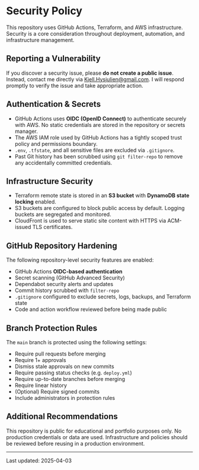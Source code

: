 # Security Policy

This repository uses GitHub Actions, Terraform, and AWS infrastructure. Security is a core consideration throughout deployment, automation, and infrastructure management.

## Reporting a Vulnerability

If you discover a security issue, please **do not create a public issue**. Instead, contact me directly via [Kjell.Hysjulien@gmail.com](mailto:Kjell.Hysjulien@gmail.com). I will respond promptly to verify the issue and take appropriate action.

## Authentication & Secrets

- GitHub Actions uses **OIDC (OpenID Connect)** to authenticate securely with AWS. No static credentials are stored in the repository or secrets manager.
- The AWS IAM role used by GitHub Actions has a tightly scoped trust policy and permissions boundary.
- `.env`, `.tfstate`, and all sensitive files are excluded via `.gitignore`.
- Past Git history has been scrubbed using `git filter-repo` to remove any accidentally committed credentials.

## Infrastructure Security

- Terraform remote state is stored in an **S3 bucket** with **DynamoDB state locking** enabled.
- S3 buckets are configured to block public access by default. Logging buckets are segregated and monitored.
- CloudFront is used to serve static site content with HTTPS via ACM-issued TLS certificates.

## GitHub Repository Hardening

The following repository-level security features are enabled:

- GitHub Actions **OIDC-based authentication**
- Secret scanning (GitHub Advanced Security)
- Dependabot security alerts and updates
- Commit history scrubbed with `filter-repo`
- `.gitignore` configured to exclude secrets, logs, backups, and Terraform state
- Code and action workflow reviewed before being made public

## Branch Protection Rules

The `main` branch is protected using the following settings:

- Require pull requests before merging
- Require 1+ approvals
- Dismiss stale approvals on new commits
- Require passing status checks (e.g. `deploy.yml`)
- Require up-to-date branches before merging
- Require linear history
- (Optional) Require signed commits
- Include administrators in protection rules

## Additional Recommendations

This repository is public for educational and portfolio purposes only. No production credentials or data are used. Infrastructure and policies should be reviewed before reusing in a production environment.

---
Last updated: 2025-04-03

